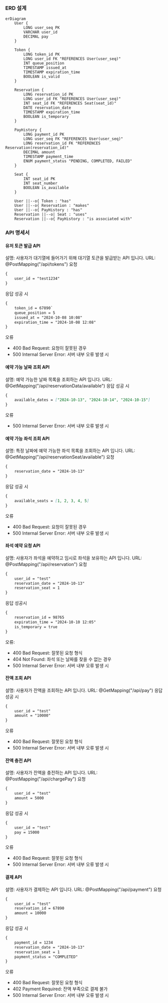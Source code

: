 ### ERD 설계
```mermaid
erDiagram
    User {
        LONG user_seq PK
        VARCHAR user_id
        DECIMAL pay
    }

    Token {
        LONG token_id PK
        LONG user_id FK "REFERENCES User(user_seq)"
        INT queue_position
        TIMESTAMP issued_at
        TIMESTAMP expiration_time
        BOOLEAN is_valid
    }

    Reservation {
        LONG reservation_id PK
        LONG user_id FK "REFERENCES User(user_seq)"
        INT seat_id FK "REFERENCES Seat(seat_id)"
        DATE reservation_date
        TIMESTAMP expiration_time
        BOOLEAN is_temporary
    }

    PayHistory {
        LONG payment_id PK
        LONG user_seq FK "REFERENCES User(user_seq)"
        LONG reservation_id FK "REFERENCES Reservation(reservation_id)"
        DECIMAL amount
        TIMESTAMP payment_time
        ENUM payment_status "PENDING, COMPLETED, FAILED"
    }

    Seat {
        INT seat_id PK
        INT seat_number
        BOOLEAN is_available
    }

    User ||--o{ Token : "has"
    User ||--o{ Reservation : "makes"
    User ||--o{ PayHistory : "has"
    Reservation ||--o| Seat : "uses"
    Reservation ||--o{ PayHistory : "is associated with"
```
### API 명세서
#### 유저 토큰 발급 API
설명: 사용자가 대기열에 들어가기 위해 대기열 토큰을 발급받는 API 입니다.
URL: @PostMapping("/api/tokens")
요청
```markdown
{
    user_id = "test1234"
}
```
응답 성공 시
```markdown
{
    token_id = 67890`
    queue_position = 5
    issued_at = "2024-10-08 10:08"
    expiration_time = "2024-10-08 12:08"
}
```
오류
- 400 Bad Request: 요청이 잘못된 경우
- 500 Internal Server Error: 서버 내부 오류 발생 시

#### 예약 가능 날짜 조회 API
설명: 예약 가능한 날짜 목록을 조회하는 API 입니다.
URL: @GetMapping("/api/reservationData/available")
응답 성공 시
```markdown
{
    available_dates = ["2024-10-13", "2024-10-14", "2024-10-15"]
}
```
오류
- 500 Internal Server Error: 서버 내부 오류 발생 시

#### 예약 가능 좌석 조회 API
설명: 특정 날짜에 예약 가능한 좌석 목록을 조회하는 API 입니다.
URL: @GetMapping("/api/reservationSeat/available")
요청
```markdown
{
    reservation_date = "2024-10-13"
}
```
응답 성공 시
```markdown
{
    available_seats = [1, 2, 3, 4, 5]
}
```
오류
- 400 Bad Request: 요청이 잘못된 경우
- 500 Internal Server Error: 서버 내부 오류 발생 시

#### 좌석 예약 요청 API
설명: 사용자가 좌석을 예약하고 임시로 좌석을 보유하는 API 입니다.
URL: @PostMapping("/api/reservation")
요청
```markdown
{
    user_id = "test"
    reservation_date = "2024-10-13"
    reservation_seat = 1
}
```
응답 성공시
```markdown
{
    reservation_id = 98765
    expiration_time = "2024-10-10 12:05"
    is_temporary = true
}
```
오류:
 - 400 Bad Request: 잘못된 요청 형식
 - 404 Not Found: 좌석 또는 날짜를 찾을 수 없는 경우
 - 500 Internal Server Error: 서버 내부 오류 발생 시

#### 잔액 조회 API
설명: 사용자가 잔액을 조회하는 API 입니다.
URL: @GetMapping("/api/pay")
응답 성공 시
```markdown
{
    user_id = "test"
    amount = "10000"
}
```
오류
 - 400 Bad Request: 잘못된 요청 형식
 - 500 Internal Server Error: 서버 내부 오류 발생 시

#### 잔액 충전 API
설명: 사용자가 잔액을 충전하는 API 입니다.
URL: @PostMapping("/api/chargePay")
요청
```markdown
{
    user_id = "test"
    amount = 5000
}
```
응답 성공 시
```markdown
{
    user_id = "test"
    pay = 15000
}
```
오류
- 400 Bad Request: 잘못된 요청 형식
- 500 Internal Server Error: 서버 내부 오류 발생 시

#### 결제 API
설명: 사용자가 결제하는 API 입니다.
URL: @PostMapping("/api/payment")
요청
```markdown
{
    user_id = "test"
    reservation_id = 67890
    amount = 10000
}
```
응답 성공 시
```markdown
{
    payment_id = 1234
    reservation_date = "2024-10-13"
    reservation_seat = 1 
    payment_status = "COMPLETED"
}
```
오류
 - 400 Bad Request: 잘못된 요청 형식
 - 402 Payment Required: 잔액 부족으로 결제 불가
 - 500 Internal Server Error: 서버 내부 오류 발생 시